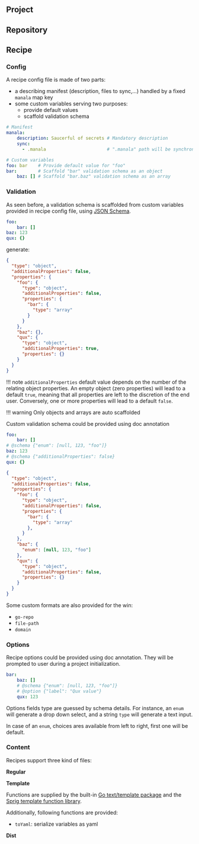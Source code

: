 ## Project

## Repository

## Recipe

### Config

A recipe config file is made of two parts:

* a describing manifest (description, files to sync,...) handled by a fixed `manala` map key
* some custom variables serving two purposes:
    * provide default values
    * scaffold validation schema

```yaml
# Manifest
manala:
    description: Saucerful of secrets # Mandatory description
    sync:
      - .manala                       # ".manala" path will be synchronized on project

# Custom variables
foo: bar    # Provide default value for "foo"
bar:        # Scaffold "bar" validation schema as an object
    baz: [] # Scaffold "bar.baz" validation schema as an array
```

### Validation

As seen before, a validation schema is scaffolded from custom variables provided in recipe config file, using [JSON Schema](https://json-schema.org/).

```yaml
foo:
    bar: []
baz: 123
qux: {}
```

generate:

```json
{
  "type": "object",
  "additionalProperties": false,
  "properties": {
    "foo": {
      "type": "object",
      "additionalProperties": false,
      "properties": {
        "bar": {
          "type": "array"
        }
      }
    },
    "baz": {},
    "qux": {
      "type": "object",
      "additionalProperties": true,
      "properties": {}
    }
  }
}
```

!!! note
    `additionalProperties` default value depends on the number of the relating object properties. An empty object
    (zero properties) will lead to a default `true`, meaning that all properties are left to the discretion of the end
    user. Conversely, one or more properties will lead to a default `false`.

!!! warning
    Only objects and arrays are auto scaffolded

Custom validation schema could be provided using doc annotation 

```yaml
foo:
    bar: []
# @schema {"enum": [null, 123, "foo"]}
baz: 123
# @schema {"additionalProperties": false}
qux: {}
```

```json
{
  "type": "object",
  "additionalProperties": false,
  "properties": {
    "foo": {
      "type": "object",
      "additionalProperties": false,
      "properties": {
        "bar": {
          "type": "array"
        },
      }
    },
    "baz": {
      "enum": [null, 123, "foo"]
    },
    "qux": {
      "type": "object",
      "additionalProperties": false,
      "properties": {}
    }
  }
}
```

Some custom formats are also provided for the win:

* `go-repo`
* `file-path`
* `domain` 

### Options

Recipe options could be provided using doc annotation. They will be prompted to user during a project initialization.

```yaml
bar:
    baz: []
    # @schema {"enum": [null, 123, "foo"]}
    # @option {"label": "Qux value"} 
    qux: 123
```

Options fields type are guessed by schema details. For instance, an `enum` will  generate a drop down select, and a 
string `type` will generate a text input.

In case of an `enum`, choices ares available from left to right, first one will be default.

### Content

Recipes support three kind of files:

**Regular**

**Template**

Functions are supplied by the built-in [Go text/template package](https://golang.org/pkg/text/template/) and the
[Sprig template function library](http://masterminds.github.io/sprig/).

Additionally, following functions are provided:
* `toYaml`: serialize variables as yaml

**Dist**
